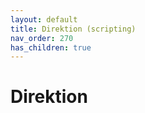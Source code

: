 ```yaml
---
layout: default
title: Direktion (scripting)
nav_order: 270
has_children: true
---
```


# Direktion
